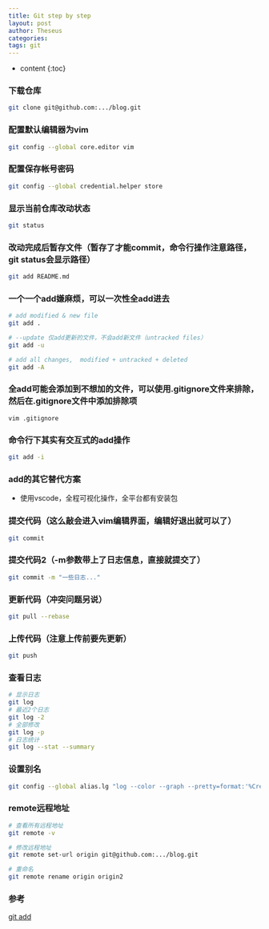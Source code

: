 ```yaml
---
title: Git step by step
layout: post
author: Theseus
categories: 
tags: git
---
```


* content
{:toc}



### 下载仓库
``` bash
git clone git@github.com:.../blog.git
```

### 配置默认编辑器为vim
``` bash
git config --global core.editor vim
```

### 配置保存帐号密码
``` bash
git config --global credential.helper store
```

### 显示当前仓库改动状态
``` bash
git status
```

### 改动完成后暂存文件（暂存了才能commit，命令行操作注意路径，git status会显示路径）
``` bash
git add README.md
```

### 一个一个add嫌麻烦，可以一次性全add进去
``` bash
# add modified & new file
git add .

# --update 仅add更新的文件，不会add新文件（untracked files）
git add -u

# add all changes,  modified + untracked + deleted
git add -A
```

### 全add可能会添加到不想加的文件，可以使用.gitignore文件来排除，然后在.gitignore文件中添加排除项
```
vim .gitignore
```

### 命令行下其实有交互式的add操作
``` bash
git add -i
```

### add的其它替代方案
* 使用vscode，全程可视化操作，全平台都有安装包


### 提交代码（这么敲会进入vim编辑界面，编辑好退出就可以了）
``` bash
git commit
```

### 提交代码2（-m参数带上了日志信息，直接就提交了）
``` bash
git commit -m "一些日志..."
```

### 更新代码（冲突问题另说）
``` bash
git pull --rebase
```

### 上传代码（注意上传前要先更新）
``` bash
git push
```

### 查看日志
``` bash
# 显示日志
git log
# 最近2个日志
git log -2
# 全部修改
git log -p
# 日志统计
git log --stat --summary 
```

### 设置别名
``` bash
git config --global alias.lg "log --color --graph --pretty=format:'%Cred%h%Creset -%C(yellow)%d%Creset %s %Cgreen(%cr) %C(bold blue)&lt;%an&gt;%Creset' --abbrev-commit"  
```

### remote远程地址
``` bash
# 查看所有远程地址
git remote -v

# 修改远程地址
git remote set-url origin git@github.com:.../blog.git

# 重命名
git remote rename origin origin2
```

### 参考
[git add](https://git-scm.com/docs/git-add)